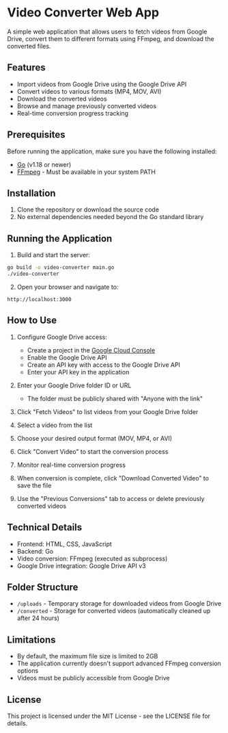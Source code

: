 # Video Converter Web App

A simple web application that allows users to fetch videos from Google Drive, convert them to different formats using FFmpeg, and download the converted files.

## Features

- Import videos from Google Drive using the Google Drive API
- Convert videos to various formats (MP4, MOV, AVI)
- Download the converted videos
- Browse and manage previously converted videos
- Real-time conversion progress tracking

## Prerequisites

Before running the application, make sure you have the following installed:

- [Go](https://golang.org/dl/) (v1.18 or newer)
- [FFmpeg](https://ffmpeg.org/download.html) - Must be available in your system PATH

## Installation

1. Clone the repository or download the source code
2. No external dependencies needed beyond the Go standard library

## Running the Application

1. Build and start the server:

```bash
go build -o video-converter main.go
./video-converter
```

2. Open your browser and navigate to:

```
http://localhost:3000
```

## How to Use

1. Configure Google Drive access:
   - Create a project in the [Google Cloud Console](https://console.cloud.google.com/)
   - Enable the Google Drive API
   - Create an API key with access to the Google Drive API
   - Enter your API key in the application

2. Enter your Google Drive folder ID or URL
   - The folder must be publicly shared with "Anyone with the link"

3. Click "Fetch Videos" to list videos from your Google Drive folder

4. Select a video from the list

5. Choose your desired output format (MOV, MP4, or AVI)

6. Click "Convert Video" to start the conversion process

7. Monitor real-time conversion progress

8. When conversion is complete, click "Download Converted Video" to save the file

9. Use the "Previous Conversions" tab to access or delete previously converted videos

## Technical Details

- Frontend: HTML, CSS, JavaScript
- Backend: Go
- Video conversion: FFmpeg (executed as subprocess)
- Google Drive integration: Google Drive API v3

## Folder Structure

- `/uploads` - Temporary storage for downloaded videos from Google Drive
- `/converted` - Storage for converted videos (automatically cleaned up after 24 hours)

## Limitations

- By default, the maximum file size is limited to 2GB
- The application currently doesn't support advanced FFmpeg conversion options
- Videos must be publicly accessible from Google Drive

## License

This project is licensed under the MIT License - see the LICENSE file for details.
